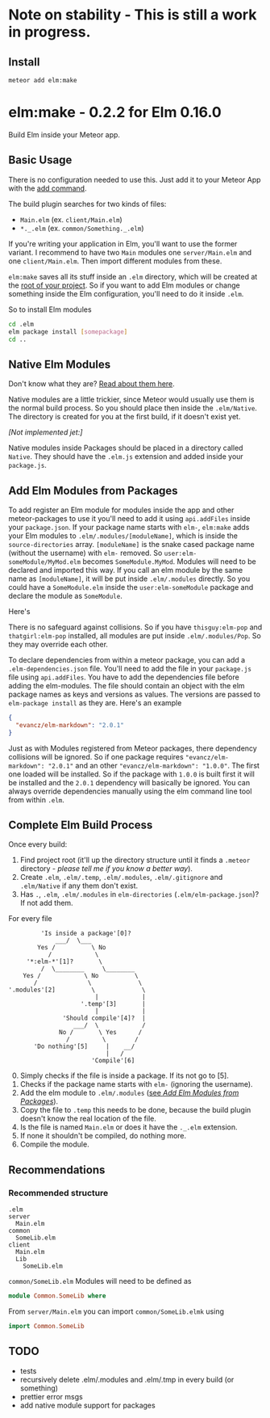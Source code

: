 # Note on stability - This is still a work in progress.

## Install

```
meteor add elm:make
```

# elm:make - 0.2.2 for Elm 0.16.0

Build Elm inside your Meteor app.

## Basic Usage

There is no configuration needed to use this. Just add it to your Meteor App with the [add command](install).

The build plugin searches for two kinds of files:

* `Main.elm` (ex. `client/Main.elm`)
* `*._.elm` (ex. `common/Something._.elm`)

If you're writing your application in Elm, you'll want to use the former variant. I recommend to have two `Main` modules one `server/Main.elm` and one `client/Main.elm`. Then import different modules from these.

`elm:make` saves all its stuff inside an `.elm` directory, which will be created at the [root of your project](complete-elm-build-process). So if you want to add Elm modules or change something inside the Elm configuration, you'll need to do it inside `.elm`.

So to install Elm modules

```bash
cd .elm
elm package install [somepackage]
cd ..
```

## Native Elm Modules

Don't know what they are? [Read about them here](https://github.com/NoRedInk/take-home/wiki/Writing-Native).

Native modules are a little trickier, since Meteor would usually use them is the normal build process. So you should place then inside the `.elm/Native`. The directory is created for you at the first build, if it doesn't exist yet.

_[Not implemented jet:]_

Native modules inside Packages should be placed in a directory called `Native`. They should have the `.elm.js` extension and added inside your `package.js`.

## Add Elm Modules from Packages

To add register an Elm module for modules inside the app and other meteor-packages to use it you'll need to add it using `api.addFiles` inside your `package.json`. If your package name starts with `elm-`, `elm:make` adds your Elm modules to `.elm/.modules/[moduleName]`, which is inside the `source-directories` array. `[moduleName]` is the snake cased package name (without the username) with `elm-` removed. So `user:elm-someModule/MyMod.elm` becomes `SomeModule.MyMod`. Modules will need to be declared and imported this way. If you call an elm module by the same name as `[moduleName]`, it will be put inside `.elm/.modules` directly. So you could have a `SomeModule.elm` inside the `user:elm-someModule` package and declare the module as `SomeModule`.

Here's 

There is no safeguard against collisions. So if you have `thisguy:elm-pop` and `thatgirl:elm-pop` installed, all modules are put inside `.elm/.modules/Pop`. So they may override each other.

To declare dependencies from within a meteor package, you can add a `.elm-dependencies.json` file. You'll need to add the file in your `package.js` file using `api.addFiles`. You have to add the dependencies file before adding the elm-modules. The file should contain an object with the elm package names as keys and versions as values. The versions are passed to `elm-package install` as they are. Here's an example

```json
{
  "evancz/elm-markdown": "2.0.1"
}
```

Just as with Modules registered from Meteor packages, there dependency collisions will be ignored. So if one package requires `"evancz/elm-markdown": "2.0.1"` and an other `"evancz/elm-markdown": "1.0.0"`. The first one loaded will be installed. So if the package with `1.0.0` is built first it will be installed and the `2.0.1` dependency will basically be ignored. You can always override dependencies manually using the elm command line tool from within `.elm`.

## Complete Elm Build Process

Once every build:

1. Find project root (it'll up the directory structure until it finds a `.meteor` directory - _please tell me if you know a better way_).
2. Create `.elm`, `.elm/.temp`, `.elm/.modules`, `.elm/.gitignore` and `.elm/Native` if any them don't exist.
3. Has `.`, `.elm`, `.elm/.modules` in `elm-directories` (`.elm/elm-package.json`)? If not add them.

For every file

```
         'Is inside a package'[0]?
             ___/  \___
        Yes /          \ No
           /            \
     '*:elm-*'[1]?       \
         /  \________     \________
    Yes /            \ No          \
       /              \             \
'.modules'[2]          \             \
                        |            |
                    '.temp'[3]       |
                        |            |
               'Should compile'[4]?  |
                  ___/  \            /
              No /       \ Yes      /
                /         \        /
       'Do nothing'[5]     |    __/
                           |   /
                       'Compile'[6]

```

0. Simply checks if the file is inside a package. If its not go to [5].
1. Checks if the package name starts with `elm-` (ignoring the username).
2. Add the elm module to `.elm/.modules` ([see _Add Elm Modules from Packages_](#add-elm-bodules-from-packages)).
3. Copy the file to `.temp` this needs to be done, because the build plugin doesn't know the real location of the file.
4. Is the file is named `Main.elm` or does it have the `._.elm` extension.
5. If none it shouldn't be compiled, do nothing more.
6. Compile the module.

## Recommendations

### Recommended structure

```
.elm
server
  Main.elm
common
  SomeLib.elm
client
  Main.elm
  Lib
    SomeLib.elm
```

`common/SomeLib.elm` Modules will need to be defined as
```elm
module Common.SomeLib where
```

From `server/Main.elm` you can import `common/SomeLib.elmk` using
```elm
import Common.SomeLib
```

## TODO

* tests
* recursively delete .elm/.modules and .elm/.tmp in every build (or something)
* prettier error msgs
* add native module support for packages

